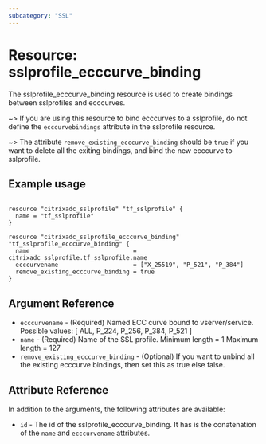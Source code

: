 ```yaml
---
subcategory: "SSL"
---
```


# Resource: sslprofile_ecccurve_binding

The sslprofile_ecccurve_binding resource is used to create bindings between sslprofiles and ecccurves.

~>  If you are using this resource to bind ecccurves to a sslprofile, do not define the `ecccurvebindings` attribute in the sslprofile resource.

~>  The attribute `remove_existing_ecccurve_binding` should be `true` if you want to delete all the exiting bindings, and bind the new ecccurve to sslprofile.



## Example usage

```hcl

resource "citrixadc_sslprofile" "tf_sslprofile" {
  name = "tf_sslprofile"
}

resource "citrixadc_sslprofile_ecccurve_binding" "tf_sslprofile_ecccurve_binding" {
  name                             = citrixadc_sslprofile.tf_sslprofile.name
  ecccurvename                     = ["X_25519", "P_521", "P_384"]
  remove_existing_ecccurve_binding = true
}

```


## Argument Reference

* `ecccurvename` - (Required) Named ECC curve bound to vserver/service. Possible values: [ ALL, P_224, P_256, P_384, P_521 ]
* `name` - (Required) Name of the SSL profile. Minimum length =  1 Maximum length =  127
* `remove_existing_ecccurve_binding` - (Optional) If you want to unbind all the existing ecccurve bindings, then set this as true else false.


## Attribute Reference

In addition to the arguments, the following attributes are available:

* `id` - The id of the sslprofile_ecccurve_binding. It has is the conatenation of the `name` and `ecccurvename` attributes.
